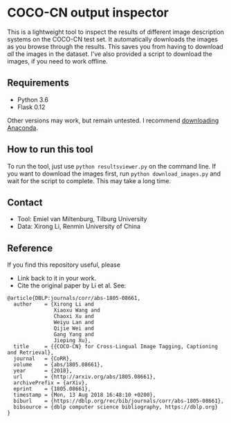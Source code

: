 # COCO-CN output inspector
This is a lightweight tool to inspect the results of different image description
systems on the COCO-CN test set. It automatically downloads the images as you
browse through the results. This saves you from having to download *all* the
images in the dataset. I've also provided a script to download the images, if you
need to work offline.

## Requirements

* Python 3.6
* Flask 0.12

Other versions may work, but remain untested. I recommend [downloading Anaconda](https://www.anaconda.com/download/).

## How to run this tool

To run the tool, just use `python resultsviewer.py` on the command line.
If you want to download the images first, run `python download_images.py` and wait for the script to complete. This may take a long time.

## Contact
* Tool: Emiel van Miltenburg, Tilburg University
* Data: Xirong Li, Renmin University of China

## Reference
If you find this repository useful, please
* Link back to it in your work.
* Cite the original paper by Li et al. See:

```
@article{DBLP:journals/corr/abs-1805-08661,
  author    = {Xirong Li and
               Xiaoxu Wang and
               Chaoxi Xu and
               Weiyu Lan and
               Qijie Wei and
               Gang Yang and
               Jieping Xu},
  title     = {{COCO-CN} for Cross-Lingual Image Tagging, Captioning and Retrieval},
  journal   = {CoRR},
  volume    = {abs/1805.08661},
  year      = {2018},
  url       = {http://arxiv.org/abs/1805.08661},
  archivePrefix = {arXiv},
  eprint    = {1805.08661},
  timestamp = {Mon, 13 Aug 2018 16:48:10 +0200},
  biburl    = {https://dblp.org/rec/bib/journals/corr/abs-1805-08661},
  bibsource = {dblp computer science bibliography, https://dblp.org}
}
```
